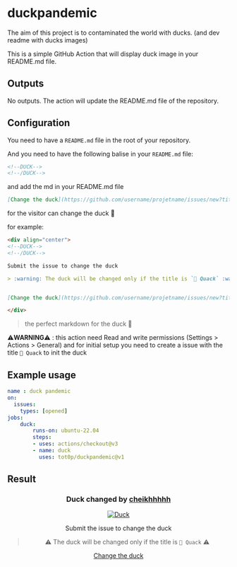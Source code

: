 # duckpandemic

The aim of this project is to contaminated the world with ducks. (and dev readme with ducks images)

This is a simple GitHub Action that will display duck image in your README.md file.

## Outputs

No outputs. The action will update the README.md file of the repository.

## Configuration

You need to have a `README.md` file in the root of your repository.

And you need to have the following balise in your `README.md` file:

```markdown
<!--DUCK-->
<!--/DUCK-->
```

and add the md in your README.md file

```markdown
[Change the duck](https://github.com/username/projetname/issues/new?title=%F0%9F%A6%86%20Quack)
```

for the visitor can change the duck 🦆

for example:

```markdown
<div align="center">
<!--DUCK-->
<!--/DUCK-->

Submit the issue to change the duck

> :warning: The duck will be changed only if the title is `🦆 Quack` :warning:


[Change the duck](https://github.com/username/projetname/issues/new?title=%F0%9F%A6%86%20Quack)

</div>
```

> the perfect markdown for the duck 🦆

⚠️**WARNING**⚠️ : this action need Read and write permissions (Settings > Actions > General) and for initial setup you need to create a issue with the title `🦆 Quack` to init the duck

## Example usage

```yaml
name : duck pandemic
on:
  issues:
    types: [opened]
jobs:
    duck:
        runs-on: ubuntu-22.04
        steps:
        - uses: actions/checkout@v3
        - name: duck
          uses: tot0p/duckpandemic@v1
```

## Result
<div align="center">

<!--DUCK-->
### Duck changed by [cheikhhhhh](https://github.com/cheikhhhhh)
[![Duck](https://random-d.uk/api/69.jpg)](https://github.com/tot0p/duckpandemic/issues/new?title=%F0%9F%A6%86%20Quack)
<!--/DUCK-->

Submit the issue to change the duck

> :warning: The duck will be changed only if the title is `🦆 Quack` :warning:


[Change the duck](https://github.com/tot0p/duckpandemic/issues/new?title=%F0%9F%A6%86%20Quack)

</div>